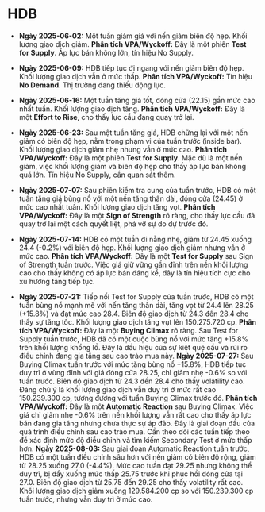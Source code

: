 # HDB

- **Ngày 2025-06-02:** Một tuần giảm giá với nến giảm biên độ hẹp. Khối lượng giao dịch giảm. **Phân tích VPA/Wyckoff:** Đây là một phiên **Test for Supply**. Áp lực bán không lớn, tín hiệu No Supply.
- **Ngày 2025-06-09:** HDB tiếp tục đi ngang với nến giảm biên độ hẹp. Khối lượng giao dịch vẫn ở mức thấp. **Phân tích VPA/Wyckoff:** Tín hiệu **No Demand**. Thị trường đang thiếu động lực.
- **Ngày 2025-06-16:** Một tuần tăng giá tốt, đóng cửa (22.15) gần mức cao nhất tuần. Khối lượng giao dịch tăng. **Phân tích VPA/Wyckoff:** Đây là một **Effort to Rise**, cho thấy lực cầu đang quay trở lại.
- **Ngày 2025-06-23:** Sau một tuần tăng giá, HDB chững lại với một nến giảm có biên độ hẹp, nằm trong phạm vi của tuần trước (inside bar). Khối lượng giao dịch giảm nhẹ nhưng vẫn ở mức cao. **Phân tích VPA/Wyckoff:** Đây là một phiên **Test for Supply**. Mặc dù là một nến giảm, việc khối lượng giảm và biên độ hẹp cho thấy áp lực bán không quá lớn. Tín hiệu No Supply, cần quan sát thêm.
- **Ngày 2025-07-07:** Sau phiên kiểm tra cung của tuần trước, HDB có một tuần tăng giá bùng nổ với một nến tăng thân dài, đóng cửa (24.45) ở mức cao nhất tuần. Khối lượng giao dịch tăng vọt. **Phân tích VPA/Wyckoff:** Đây là một **Sign of Strength** rõ ràng, cho thấy lực cầu đã quay trở lại một cách quyết liệt, phá vỡ sự do dự trước đó.
- **Ngày 2025-07-14:** HDB có một tuần đi nằng nhẹ, giảm từ 24.45 xuống 24.4 (-0.2%) với biên độ hẹp. Khối lượng giao dịch giảm nhưng vẫn ở mức cao. **Phân tích VPA/Wyckoff:** Đây là một **Test for Supply** sau Sign of Strength tuần trước. Việc giá giữ vững gần đỉnh trên nền khối lượng cao cho thấy không có áp lực bán đáng kể, đây là tín hiệu tích cực cho xu hướng tăng tiếp tục.


- **Ngày 2025-07-21:** Tiếp nối Test for Supply của tuần trước, HDB có một tuần bùng nổ mạnh mẽ với nến tăng thân dài, tăng vọt từ 24.4 lên 28.25 (+15.8%) và đạt mức cao 28.4. Biên độ giao dịch từ 24.3 đến 28.4 cho thấy sự tăng tốc. Khối lượng giao dịch tăng vụt lên 150.275.720 cp. **Phân tích VPA/Wyckoff:** Đây là một **Buying Climax** rõ ràng. Sau Test for Supply tuần trước, HDB đã có một cuộc bùng nổ với mức tăng +15.8% trên khối lượng khổng lồ. Đây là dấu hiệu của sự kiệt quệ cầu và rủi ro điều chỉnh đang gia tăng sau cao trào mua này.
**Ngày 2025-07-27:** Sau Buying Climax tuần trước với mức tăng bùng nổ +15.8%, HDB tiếp tục duy trì ở vùng đỉnh với giá đóng cửa 28.25, chỉ giảm nhẹ -0.6% so với tuần trước. Biên độ giao dịch từ 24.3 đến 28.4 cho thấy volatility cao. Đáng chú ý là khối lượng giao dịch vẫn duy trì ở mức rất cao 150.239.300 cp, tương đương với tuần Buying Climax trước đó. **Phân tích VPA/Wyckoff:** Đây là một **Automatic Reaction** sau Buying Climax. Việc giá chỉ giảm nhẹ -0.6% trên nền khối lượng vẫn rất cao cho thấy áp lực bán đang gia tăng nhưng chưa thực sự áp đảo. Đây là giai đoạn đầu của quá trình điều chỉnh sau cao trào mua. Cần theo dõi các tuần tiếp theo để xác định mức độ điều chỉnh và tìm kiếm Secondary Test ở mức thấp hơn.
**Ngày 2025-08-03:** Sau giai đoạn Automatic Reaction tuần trước, HDB có một tuần điều chỉnh sâu hơn với nến giảm có biên độ rộng, giảm từ 28.25 xuống 27.0 (-4.4%). Mức cao tuần đạt 29.25 nhưng không thể duy trì, bị đẩy xuống mức thấp 25.75 trước khi phục hồi đóng cửa tại 27.0. Biên độ giao dịch từ 25.75 đến 29.25 cho thấy volatility rất cao. Khối lượng giao dịch giảm xuống 129.584.200 cp so với 150.239.300 cp tuần trước, nhưng vẫn duy trì ở mức cao.
